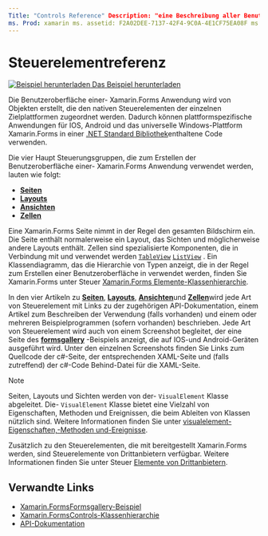 ```yaml
---
Title: "Controls Reference" Description: "eine Beschreibung aller Benutzeroberflächen Elemente, die zum Erstellen einer Anwendung verwendet werden Xamarin.Forms . In diesem Artikel werden die Steuerelement Gruppen aufgelistet, aus denen sich die Benutzeroberfläche einer- Xamarin.Forms Anwendung besteht.
ms. Prod: xamarin ms. assetid: F2A02DEE-7137-42F4-9C0A-4E1CF75EA08F ms. Technology: xamarin-Forms Author: davidbritch ms. Author: dabritch ms. Date: 08/08/2019 NO-LOC: [ Xamarin.Forms , Xamarin.Essentials ]
---
```


# <a name="controls-reference"></a>Steuerelementreferenz

[![Beispiel herunterladen](~/media/shared/download.png) Das Beispiel herunterladen](https://docs.microsoft.com/samples/xamarin/xamarin-forms-samples/formsgallery/)

Die Benutzeroberfläche einer- Xamarin.Forms Anwendung wird von Objekten erstellt, die den nativen Steuerelementen der einzelnen Zielplattformen zugeordnet werden. Dadurch können plattformspezifische Anwendungen für IOS, Android und das universelle Windows-Plattform Xamarin.Forms in einer [.NET Standard Bibliothek](~/cross-platform/app-fundamentals/net-standard.md)enthaltene Code verwenden.

Die vier Haupt Steuerungsgruppen, die zum Erstellen der Benutzeroberfläche einer- Xamarin.Forms Anwendung verwendet werden, lauten wie folgt:

- [**Seiten**](pages.md)
- [**Layouts**](layouts.md)
- [**Ansichten**](views.md)
- [**Zellen**](cells.md)

Eine Xamarin.Forms Seite nimmt in der Regel den gesamten Bildschirm ein. Die Seite enthält normalerweise ein Layout, das Sichten und möglicherweise andere Layouts enthält. Zellen sind spezialisierte Komponenten, die in Verbindung mit und verwendet werden [`TableView`](views.md#tableview) [`ListView`](views.md#listview) . Ein Klassendiagramm, das die Hierarchie von Typen anzeigt, die in der Regel zum Erstellen einer Benutzeroberfläche in verwendet werden, finden Sie Xamarin.Forms unter Steuer [ Xamarin.Forms Elemente-Klassenhierarchie](~/xamarin-forms/internals/class-hierarchy.md).

In den vier Artikeln zu [**Seiten**](pages.md), [**Layouts**](layouts.md), [**Ansichten**](views.md)und [**Zellen**](cells.md)wird jede Art von Steuerelement mit Links zu der zugehörigen API-Dokumentation, einem Artikel zum Beschreiben der Verwendung (falls vorhanden) und einem oder mehreren Beispielprogrammen (sofern vorhanden) beschrieben. Jede Art von Steuerelement wird auch von einem Screenshot begleitet, der eine Seite des [**formsgallery**](https://docs.microsoft.com/samples/xamarin/xamarin-forms-samples/formsgallery) -Beispiels anzeigt, die auf IOS-und Android-Geräten ausgeführt wird. Unter den einzelnen Screenshots finden Sie Links zum Quellcode der c#-Seite, der entsprechenden XAML-Seite und (falls zutreffend) der c#-Code Behind-Datei für die XAML-Seite.

> [!NOTE]
> Seiten, Layouts und Sichten werden von der- `VisualElement` Klasse abgeleitet. Die- `VisualElement` Klasse bietet eine Vielzahl von Eigenschaften, Methoden und Ereignissen, die beim Ableiten von Klassen nützlich sind. Weitere Informationen finden Sie unter [visualelement-Eigenschaften,-Methoden und-Ereignisse](common-properties.md).

Zusätzlich zu den Steuerelementen, die mit bereitgestellt Xamarin.Forms werden, sind Steuerelemente von Drittanbietern verfügbar. Weitere Informationen finden Sie unter Steuer [Elemente von Drittanbietern](thirdparty.md).

## <a name="related-links"></a>Verwandte Links

- [Xamarin.FormsFormsgallery-Beispiel](https://docs.microsoft.com/samples/xamarin/xamarin-forms-samples/formsgallery)
- [Xamarin.FormsControls-Klassenhierarchie](~/xamarin-forms/internals/class-hierarchy.md)
- [API-Dokumentation](https://docs.microsoft.com/dotnet/api/xamarin.forms?view=xamarin-forms)
